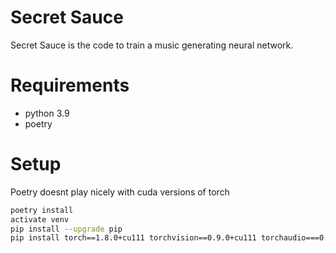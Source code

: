 # Secret Sauce

Secret Sauce is the code to train a music generating neural network.

# Requirements

- python 3.9
- poetry

# Setup

Poetry doesnt play nicely with cuda versions of torch

```sh
poetry install
activate venv
pip install --upgrade pip
pip install torch==1.8.0+cu111 torchvision==0.9.0+cu111 torchaudio===0.8.0 pytorch-lightning==1.2.4 -f https://download.pytorch.org/whl/torch_stable.html
```
